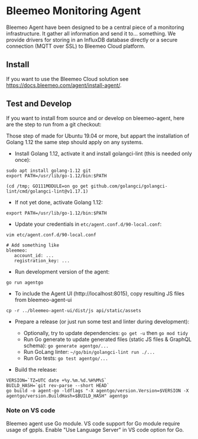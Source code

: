 # Bleemeo Monitoring Agent

Bleemeo Agent have been designed to be a central piece of
a monitoring infrastructure. It gather all information and
send it to... something. We provide drivers for storing in
an InfluxDB database directly or a secure connection (MQTT over SSL) to
Bleemeo Cloud platform.

## Install

If you want to use the Bleemeo Cloud solution see https://docs.bleemeo.com/agent/install-agent/.

## Test and Develop

If you want to install from source and or develop on bleemeo-agent, here are the step to run from a git checkout:

Those step of made for Ubuntu 19.04 or more, but appart the installation of Golang 1.12 the same step should apply on any systems.

- Install Golang 1.12, activate it and install golangci-lint (this is needed only once):

```
sudo apt install golang-1.12 git
export PATH=/usr/lib/go-1.12/bin:$PATH

(cd /tmp; GO111MODULE=on go get github.com/golangci/golangci-lint/cmd/golangci-lint@v1.17.1)
```

- If not yet done, activate Golang 1.12:

```
export PATH=/usr/lib/go-1.12/bin:$PATH
```

- Update your credentials in `etc/agent.conf.d/90-local.conf`:

```
vim etc/agent.conf.d/90-local.conf

# Add something like
bleemeo:
   account_id: ...
   registration_key: ...
```

- Run development version of the agent:

```
go run agentgo
```

- To include the Agent UI (http://localhost:8015), copy resulting JS files from bleemeo-agent-ui

```
cp -r ../bleemeo-agent-ui/dist/js api/static/assets
```

- Prepare a release (or just run some test and linter during development):
   - Optionally, try to update dependencies: `go get -u` then `go mod tidy`
   - Run Go generate to update generated files (static JS files & GraphQL schema): `go generate agentgo/...`
   - Run GoLang linter: `~/go/bin/golangci-lint run ./...`
   - Run Go tests: `go test agentgo/...`

- Build the release:

```
VERSION=`TZ=UTC date +%y.%m.%d.%H%M%S`
BUILD_HASH=`git rev-parse --short HEAD`
go build -o agent-go -ldflags "-X agentgo/version.Version=$VERSION -X agentgo/version.BuildHash=$BUILD_HASH" agentgo
```

### Note on VS code

Bleemeo agent use Go module. VS code support for Go module require usage of gppls.
Enable "Use Language Server" in VS code option for Go.
